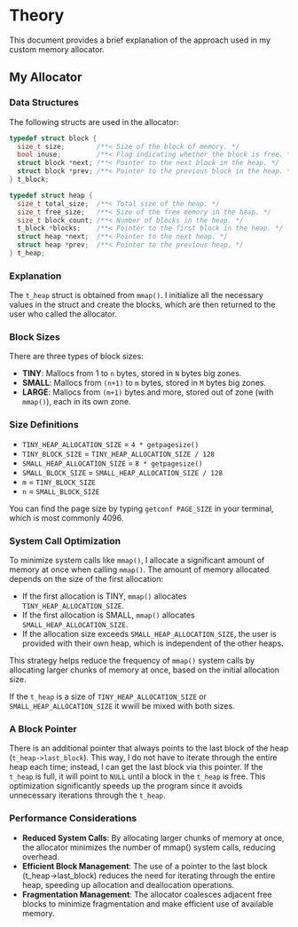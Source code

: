 # Theory

This document provides a brief explanation of the approach used in my custom memory allocator.

## My Allocator

### Data Structures

The following structs are used in the allocator:

```c
typedef struct block {
  size_t size;        /**< Size of the block of memory. */
  bool inuse;         /**< Flag indicating whether the block is free. */
  struct block *next; /**< Pointer to the next block in the heap. */
  struct block *prev; /**< Pointer to the previous block in the heap. */
} t_block;

typedef struct heap {
  size_t total_size;  /**< Total size of the heap. */
  size_t free_size;   /**< Size of the free memory in the heap. */
  size_t block_count; /**< Number of blocks in the heap. */
  t_block *blocks;    /**< Pointer to the first block in the heap. */
  struct heap *next;  /**< Pointer to the next heap. */
  struct heap *prev;  /**< Pointer to the previous heap. */
} t_heap;
```

### Explanation

The `t_heap` struct is obtained from `mmap()`. I initialize all the necessary values in the struct and create the blocks, which are then returned to the user who called the allocator.

### Block Sizes

There are three types of block sizes:

- **TINY**: Mallocs from 1 to `n` bytes, stored in `N` bytes big zones.
- **SMALL**: Mallocs from `(n+1)` to `m` bytes, stored in `M` bytes big zones.
- **LARGE**: Mallocs from `(m+1)` bytes and more, stored out of zone (with `mmap()`), each in its own zone.

### Size Definitions

- `TINY_HEAP_ALLOCATION_SIZE` = `4 * getpagesize()`
- `TINY_BLOCK_SIZE` = `TINY_HEAP_ALLOCATION_SIZE / 128`
- `SMALL_HEAP_ALLOCATION_SIZE` = `8 * getpagesize()`
- `SMALL_BLOCK_SIZE` = `SMALL_HEAP_ALLOCATION_SIZE / 128`
- `m` = `TINY_BLOCK_SIZE`
- `n` = `SMALL_BLOCK_SIZE`

You can find the page size by typing `getconf PAGE_SIZE` in your terminal, which is most commonly 4096.

### System Call Optimization

To minimize system calls like `mmap()`, I allocate a significant amount of memory at once when calling `mmap()`. The amount of memory allocated depends on the size of the first allocation:

- If the first allocation is TINY, `mmap()` allocates `TINY_HEAP_ALLOCATION_SIZE`.
- If the first allocation is SMALL, `mmap()` allocates `SMALL_HEAP_ALLOCATION_SIZE`.
- If the allocation size exceeds `SMALL_HEAP_ALLOCATION_SIZE`, the user is provided with their own heap, which is independent of the other heaps.

This strategy helps reduce the frequency of `mmap()` system calls by allocating larger chunks of memory at once, based on the initial allocation size.

If the `t_heap` is a size of `TINY_HEAP_ALLOCATION_SIZE` or `SMALL_HEAP_ALLOCATION_SIZE` it wwill be mixed with both sizes.

### A Block Pointer

There is an additional pointer that always points to the last block of the heap (`t_heap->last_block`). This way, I do not have to iterate through the entire heap each time; instead, I can get the last block via this pointer. If the `t_heap` is full, it will point to `NULL` until a block in the `t_heap` is free. This optimization significantly speeds up the program since it avoids unnecessary iterations through the `t_heap`.

### Performance Considerations

- **Reduced System Calls**: By allocating larger chunks of memory at once, the allocator minimizes the number of mmap() system calls, reducing overhead.
- **Efficient Block Management**: The use of a pointer to the last block (t_heap->last_block) reduces the need for iterating through the entire heap, speeding up allocation and deallocation operations.
- **Fragmentation Management**: The allocator coalesces adjacent free blocks to minimize fragmentation and make efficient use of available memory.
